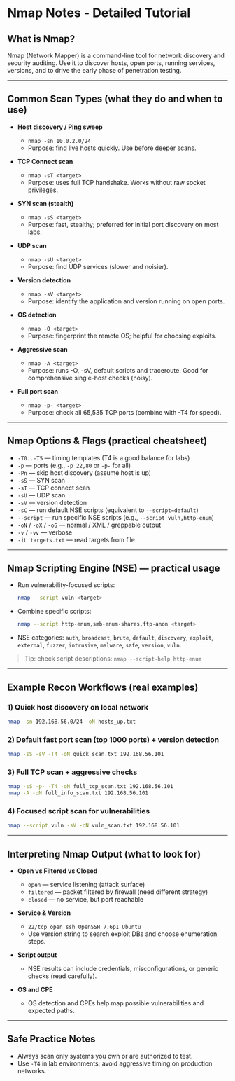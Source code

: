 # Nmap Notes - Detailed Tutorial

## What is Nmap?
Nmap (Network Mapper) is a command-line tool for network discovery and security auditing. Use it to discover hosts, open ports, running services, versions, and to drive the early phase of penetration testing.

---

## Common Scan Types (what they do and when to use)

- **Host discovery / Ping sweep**
  - `nmap -sn 10.0.2.0/24`
  - Purpose: find live hosts quickly. Use before deeper scans.

- **TCP Connect scan**
  - `nmap -sT <target>`
  - Purpose: uses full TCP handshake. Works without raw socket privileges.

- **SYN scan (stealth)**
  - `nmap -sS <target>`
  - Purpose: fast, stealthy; preferred for initial port discovery on most labs.

- **UDP scan**
  - `nmap -sU <target>`
  - Purpose: find UDP services (slower and noisier).

- **Version detection**
  - `nmap -sV <target>`
  - Purpose: identify the application and version running on open ports.

- **OS detection**
  - `nmap -O <target>`
  - Purpose: fingerprint the remote OS; helpful for choosing exploits.

- **Aggressive scan**
  - `nmap -A <target>`
  - Purpose: runs -O, -sV, default scripts and traceroute. Good for comprehensive single-host checks (noisy).

- **Full port scan**
  - `nmap -p- <target>`
  - Purpose: check all 65,535 TCP ports (combine with -T4 for speed).

---

## Nmap Options & Flags (practical cheatsheet)

- `-T0..-T5` — timing templates (T4 is a good balance for labs)
- `-p` — ports (e.g., `-p 22,80` or `-p-` for all)
- `-Pn` — skip host discovery (assume host is up)
- `-sS` — SYN scan
- `-sT` — TCP connect scan
- `-sU` — UDP scan
- `-sV` — version detection
- `-sC` — run default NSE scripts (equivalent to `--script=default`)
- `--script` — run specific NSE scripts (e.g., `--script vuln,http-enum`)
- `-oN` / `-oX` / `-oG` — normal / XML / greppable output
- `-v` / `-vv` — verbose
- `-iL targets.txt` — read targets from file

---

## Nmap Scripting Engine (NSE) — practical usage

- Run vulnerability-focused scripts:
  ```bash
  nmap --script vuln <target>
  ```
- Combine specific scripts:
  ```bash
  nmap --script http-enum,smb-enum-shares,ftp-anon <target>
  ```
- NSE categories: `auth`, `broadcast`, `brute`, `default`, `discovery`, `exploit`, `external`, `fuzzer`, `intrusive`, `malware`, `safe`, `version`, `vuln`.

> Tip: check script descriptions: `nmap --script-help http-enum`

---

## Example Recon Workflows (real examples)

### 1) Quick host discovery on local network
```bash
nmap -sn 192.168.56.0/24 -oN hosts_up.txt
```

### 2) Default fast port scan (top 1000 ports) + version detection
```bash
nmap -sS -sV -T4 -oN quick_scan.txt 192.168.56.101
```

### 3) Full TCP scan + aggressive checks
```bash
nmap -sS -p- -T4 -oN full_tcp_scan.txt 192.168.56.101
nmap -A -oN full_info_scan.txt 192.168.56.101
```

### 4) Focused script scan for vulnerabilities
```bash
nmap --script vuln -sV -oN vuln_scan.txt 192.168.56.101
```

---

## Interpreting Nmap Output (what to look for)

- **Open vs Filtered vs Closed**
  - `open` — service listening (attack surface)
  - `filtered` — packet filtered by firewall (need different strategy)
  - `closed` — no service, but port reachable

- **Service & Version**
  - `22/tcp open ssh OpenSSH 7.6p1 Ubuntu`
  - Use version string to search exploit DBs and choose enumeration steps.

- **Script output**
  - NSE results can include credentials, misconfigurations, or generic checks (read carefully).

- **OS and CPE**
  - OS detection and CPEs help map possible vulnerabilities and expected paths.

---

## Safe Practice Notes
- Always scan only systems you own or are authorized to test.
- Use `-T4` in lab environments; avoid aggressive timing on production networks.
